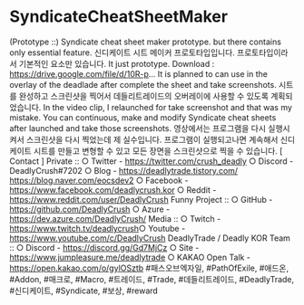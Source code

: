# SyndicateCheatSheetMaker
(Prototype ::) Syndicate cheat sheet maker prototype. but there contains only essential feature. 신디케이트 시트 메이커 프로토타입입니다. 프로토타입이라서 기본적인 요소만 있습니다.  It just prototype. Download : https://drive.google.com/file/d/10R-p...  It is planned to can use in the overlay of the deadlade after complete the sheet and take screenshots. 시트를 완성하고 스크린샷을 찍어서 데들리트레이드의 오버레이에 사용할 수 있도록 계획되었습니다.  In the video clip, I relaunched for take screenshot and that was my mistake. You can continuous, make and modify Syndicate cheat sheets after launched and take those screenshots. 영상에서는 프로그램을 다시 실행시켜서 스크린샷을 다시 찍었는데 제 실수입니다. 프로그램이 실행되고나면 계속해서 신디케이트 시트를 만들고 변형할 수 있고 모든 장면을 스크린샷으로 찍을 수 있습니다.  [ Contact ]   Private :: ○ Twitter - https://twitter.com/crush_deadly ○ Discord - DeadlyCrush#7202 ​○ Blog - https://deadlytrade.tistory.com/ https://blog.naver.com/eocsdev2  ○ Facebook - https://www.facebook.com/deadlycrush.kor ○ Reddit - https://www.reddit.com/user/DeadlyCrush  Funny Project :: ​○ GitHub - https://github.com/DeadlyCrush ○ Azure - https://dev.azure.com/DeadlyCrush/  Media :: ​○ Twitch - https://www.twitch.tv/deadlycrush ​○ Youtube - https://www.youtube.com/c/DeadlyCrush  DeadlyTrade / Deadly KOR Team :: ○ Discord - https://discord.gg/Gd7MjCz ○ Site - https://www.jumpleasure.me/deadlytrade ○ KAKAO Open Talk - https://open.kakao.com/o/gylOSztb  #패스오브엑자일, #PathOfExile, #애드온, #Addon, #매크로, #Macro, #트레이드, #Trade, #데들리트레이드, #DeadlyTrade, #신디케이트, #Syndicate, #보상, #reward
